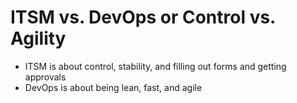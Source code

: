 <!SLIDE bullet small transition=fade>

# ITSM vs. DevOps or Control vs. Agility

- ITSM is about control, stability, and filling out forms and getting approvals
- DevOps is about being lean, fast, and agile
